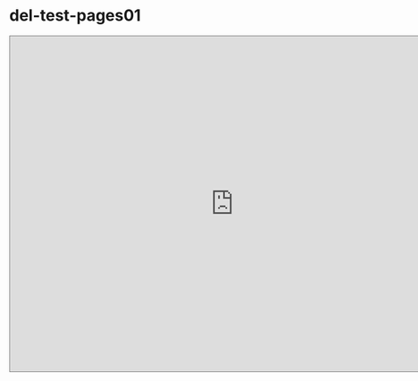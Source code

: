 # del-test-pages01

<iframe src="https://calendar.google.com/calendar/embed?height=600&wkst=1&bgcolor=%23ffffff&ctz=Europe%2FVienna&src=M2IwZDRiNGIzMmRmOTcwODYwNWViYWY5YjNiNmIwNjFiYzk4ZDczYzJjYmYwZjA3Njc1Yjg3NWI3MTM1NjM0MEBncm91cC5jYWxlbmRhci5nb29nbGUuY29t&src=ODQwMGE0YzM5M2RmOWE0MDFjYzI1YmE1MTc4NzVmOGIyMzZlMjJmODI2MWY0ODY1ZDFkNDI3NDVmZjI5Mzc5NUBncm91cC5jYWxlbmRhci5nb29nbGUuY29t&src=ZW4uYXVzdHJpYW4jaG9saWRheUBncm91cC52LmNhbGVuZGFyLmdvb2dsZS5jb20&src=ZmkuZmlubmlzaCNob2xpZGF5QGdyb3VwLnYuY2FsZW5kYXIuZ29vZ2xlLmNvbQ&color=%238E24AA&color=%23C0CA33&color=%230B8043&color=%23EF6C00" style="border:solid 1px #777" width="800" height="600" frameborder="0" scrolling="no"></iframe>
